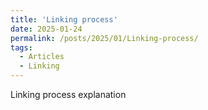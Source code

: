 ```yaml
---
title: 'Linking process'
date: 2025-01-24
permalink: /posts/2025/01/Linking-process/
tags:
  - Articles
  - Linking
---
```

Linking process explanation